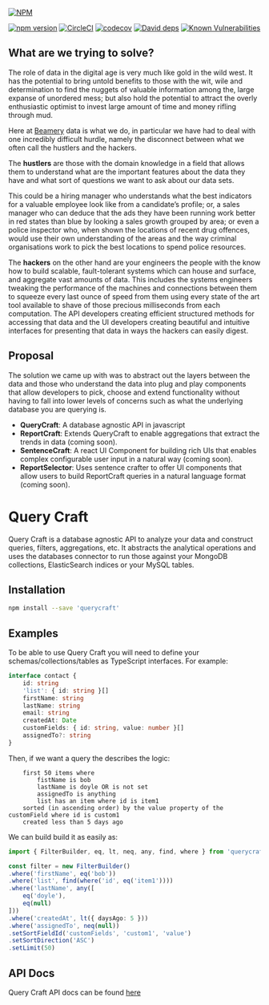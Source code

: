[![NPM](https://nodei.co/npm/querycraft.png)](https://npmjs.org/package/querycraft)

[![npm version](https://badge.fury.io/js/querycraft.svg)](https://badge.fury.io/js/querycraft)
[![CircleCI](https://circleci.com/gh/BeameryHQ/QueryCraft.svg?style=shield)](https://circleci.com/gh/BeameryHQ/QueryCraft)
[![codecov](https://codecov.io/gh/BeameryHQ/QueryCraft/branch/master/graph/badge.svg)](https://codecov.io/gh/BeameryHQ/QueryCraft)
[![David deps](https://david-dm.org/BeameryHQ/QueryCraft.svg)](https://david-dm.org/BeameryHQ/QueryCraft)
[![Known Vulnerabilities](https://snyk.io/test/github/beameryhq/querycraft/badge.svg)](https://snyk.io/test/github/beameryhq/querycraft)

## What are we trying to solve?
The role of data in the digital age is very much like gold in the wild west. It has the potential to bring untold benefits to those with the wit, wile and determination to find the nuggets of valuable information among the, large expanse of unordered mess; but also hold the potential to attract the overly enthusiastic optimist to invest large amount of time and money rifling through mud.

Here at [Beamery](http://beamery.com) data is what we do, in particular we have had to deal with one incredibly difficult hurdle, namely the disconnect between what we often call the hustlers and the hackers.

The **hustlers** are those with the domain knowledge in a field that allows them to understand what are the important features about the data they have and what sort of questions we want to ask about our data sets.

This could be a hiring manager who understands what the best indicators for a valuable employee look like from a candidate’s profile; or, a sales manager who can deduce that the ads they have been running work better in red states than blue by looking a sales growth grouped by area; or even a police inspector who, when shown the locations of recent drug offences, would use their own understanding of the areas and the way criminal organisations work to pick the best locations to spend police resources.

The **hackers** on the other hand are your engineers the people with the know how to build scalable, fault-tolerant systems which can house and surface, and aggregate vast amounts of data. This includes the systems engineers tweaking the performance of the machines and connections between them to squeeze every last ounce of speed from them using every state of the art tool available to shave of those precious milliseconds from each computation. The API developers creating efficient structured methods for accessing that data and the UI developers creating beautiful and intuitive interfaces for presenting that data in ways the hackers can easily digest.

## Proposal

The solution we came up with was to abstract out the layers between the data and those who understand the data into plug and play components that allow developers to pick, choose and extend functionality without having to fall into lower levels of concerns such as what the underlying database you are querying is.

 - **QueryCraft**: A database agnostic API in javascript
 - **ReportCraft**: Extends QueryCraft to enable aggregations that extract the trends in data (coming soon).
 - **SentenceCraft**: A react UI Component for building rich UIs that enables complex configurable user input in a natural way (coming soon).
 - **ReportSelector**: Uses sentence crafter to offer UI components that allow users to  build ReportCraft queries in a natural language format (coming soon).

# Query Craft

Query Craft is a database agnostic API to analyze your data and construct queries, filters, aggregations, etc. It abstracts the analytical operations and uses the databases connector to run those against your MongoDB collections, ElasticSearch indices or your MySQL tables. 


## Installation

```sh
npm install --save 'querycraft'
```

## Examples

To be able to use Query Craft you will need to define your schemas/collections/tables as TypeScript interfaces. For example:

```ts
interface contact {
    id: string
    'list': { id: string }[]
    firstName: string
    lastName: string
    email: string
    createdAt: Date
    customFields: { id: string, value: number }[]
    assignedTo?: string
}
```

Then, if we want a query the describes the logic: 

```
    first 50 items where
        fistName is bob
        lastName is doyle OR is not set
        assignedTo is anything
        list has an item where id is item1
    sorted (in ascending order) by the value property of the customField where id is custom1
    created less than 5 days ago
```

We can build build it as easily as:

```ts
import { FilterBuilder, eq, lt, neq, any, find, where } from 'querycraft'

const filter = new FilterBuilder()
.where('firstName', eq('bob'))
.where('list', find(where('id', eq('item1'))))
.where('lastName', any([
    eq('doyle'),
    eq(null)
]))
.where('createdAt', lt({ daysAgo: 5 }))
.where('assignedTo', neq(null))
.setSortFieldId('customFields', 'custom1', 'value')
.setSortDirection('ASC')
.setLimit(50)
```

## API Docs

Query Craft API docs can be found [here](https://beameryhq.github.io/QueryCraft)
